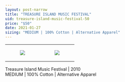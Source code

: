 ```yaml
---
layout: post-narrow
title: "TREASURE ISLAND MUSIC FESTIVAL"
uid: treasure-island-music-festival-50
price: "$50"
date: 2021-01-27
sizing: "MEDIUM | 100% Cotton | Alternative Apparel"
---
```




<table style="width:100%;"><tr><td style="vertical-align:top;">
      <figure class="tmblr-full" data-orig-height="2048" data-orig-width="1365" data-orig-src="https://concertshirts.netlify.app/shirts/0120/0120-01.jpg"><img src="https://64.media.tumblr.com/17f2a03bbaf29af0e4a8257b18d13633/fcee7715fc68a222-50/s540x810/8c4488ca71f6e0b9e3d06770faf0be2fc52c2820.jpg" data-orig-height="2048" data-orig-width="1365" data-orig-src="https://concertshirts.netlify.app/shirts/0120/0120-01.jpg"/></figure></td>
    <td style="vertical-align:top;">
      <figure class="tmblr-full" data-orig-height="2048" data-orig-width="1365" data-orig-src="https://concertshirts.netlify.app/shirts/0120/0120-02.jpg"><img src="https://64.media.tumblr.com/a19d7836483a11a076319b83148fbf15/fcee7715fc68a222-72/s540x810/80a2dcbad1d42bce482e9d8491b3aa0e7762ba22.jpg" data-orig-height="2048" data-orig-width="1365" data-orig-src="https://concertshirts.netlify.app/shirts/0120/0120-02.jpg"/></figure></td>
  </tr></table><p>
  Treasure Island Music Festival | 2010<br/>MEDIUM | 100% Cotton | Alternative Apparel
</p>
